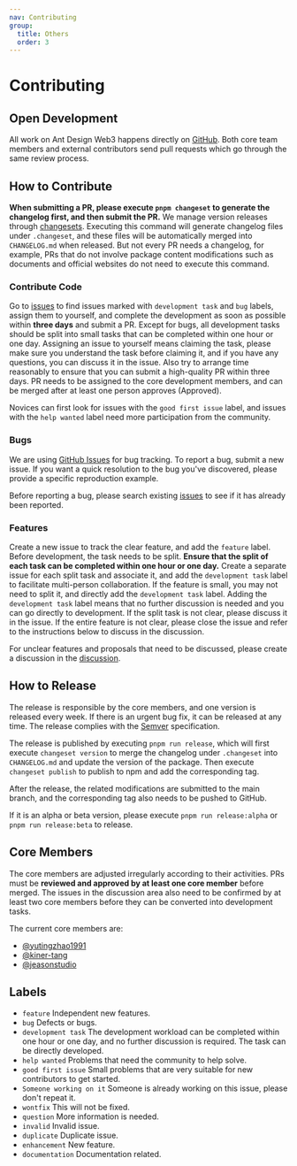 ```yaml
---
nav: Contributing
group:
  title: Others
  order: 3
---
```


# Contributing

## Open Development

All work on Ant Design Web3 happens directly on [GitHub](https://github.com/ant-design/ant-design-web3). Both core team members and external contributors send pull requests which go through the same review process.

## How to Contribute

**When submitting a PR, please execute `pnpm changeset` to generate the changelog first, and then submit the PR.** We manage version releases through [changesets](https://github.com/changesets/changesets/blob/main/docs/intro-to-using-changesets.md). Executing this command will generate changelog files under `.changeset`, and these files will be automatically merged into `CHANGELOG.md` when released. But not every PR needs a changelog, for example, PRs that do not involve package content modifications such as documents and official websites do not need to execute this command.

### Contribute Code

Go to [issues](https://github.com/ant-design/ant-design-web3/issues) to find issues marked with `development task` and `bug` labels, assign them to yourself, and complete the development as soon as possible within **three days** and submit a PR. Except for bugs, all development tasks should be split into small tasks that can be completed within one hour or one day. Assigning an issue to yourself means claiming the task, please make sure you understand the task before claiming it, and if you have any questions, you can discuss it in the issue. Also try to arrange time reasonably to ensure that you can submit a high-quality PR within three days. PR needs to be assigned to the core development members, and can be merged after at least one person approves (Approved).

Novices can first look for issues with the `good first issue` label, and issues with the `help wanted` label need more participation from the community.

### Bugs

We are using [GitHub Issues](https://github.com/ant-design/ant-design-web3/issues) for bug tracking. To report a bug, submit a new issue. If you want a quick resolution to the bug you've discovered, please provide a specific reproduction example.

Before reporting a bug, please search existing [issues](https://github.com/ant-design/ant-design-web3/issues) to see if it has already been reported.

### Features

Create a new issue to track the clear feature, and add the `feature` label. Before development, the task needs to be split. **Ensure that the split of each task can be completed within one hour or one day.** Create a separate issue for each split task and associate it, and add the `development task` label to facilitate multi-person collaboration. If the feature is small, you may not need to split it, and directly add the `development task` label. Adding the `development task` label means that no further discussion is needed and you can go directly to development. If the split task is not clear, please discuss it in the issue. If the entire feature is not clear, please close the issue and refer to the instructions below to discuss in the discussion.

For unclear features and proposals that need to be discussed, please create a discussion in the [discussion](https://github.com/ant-design/ant-design-web3/discussions).

## How to Release

The release is responsible by the core members, and one version is released every week. If there is an urgent bug fix, it can be released at any time. The release complies with the [Semver](https://semver.org/) specification.

The release is published by executing `pnpm run release`, which will first execute `changeset version` to merge the changelog under `.changeset` into `CHANGELOG.md` and update the version of the package. Then execute `changeset publish` to publish to npm and add the corresponding tag.

After the release, the related modifications are submitted to the main branch, and the corresponding tag also needs to be pushed to GitHub.

If it is an alpha or beta version, please execute `pnpm run release:alpha` or `pnpm run release:beta` to release.

## Core Members

The core members are adjusted irregularly according to their activities. PRs must be **reviewed and approved by at least one core member** before merged. The issues in the discussion area also need to be confirmed by at least two core members before they can be converted into development tasks.

The current core members are:

- [@yutingzhao1991](https://github.com/yutingzhao1991)
- [@kiner-tang](https://github.com/kiner-tang)
- [@jeasonstudio](https://github.com/jeasonstudio)

## Labels

- `feature` Independent new features.
- `bug` Defects or bugs.
- `development task` The development workload can be completed within one hour or one day, and no further discussion is required. The task can be directly developed.
- `help wanted` Problems that need the community to help solve.
- `good first issue` Small problems that are very suitable for new contributors to get started.
- `Someone working on it` Someone is already working on this issue, please don't repeat it.
- `wontfix` This will not be fixed.
- `question` More information is needed.
- `invalid` Invalid issue.
- `duplicate` Duplicate issue.
- `enhancement` New feature.
- `documentation` Documentation related.

